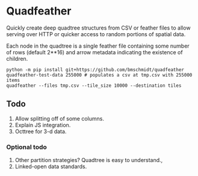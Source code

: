 # Quadfeather

Quickly create deep quadtree structures from CSV or feather files to allow serving over HTTP or quicker access to random portions of spatial data.

Each node in the quadtree is a single feather file containing some number of rows (default 2**16) and arrow 
metadata indicating the existence of children.

```
python -m pip install git+https://github.com/bmschmidt/quadfeather
quadfeather-test-data 255000 # populates a csv at tmp.csv with 255000 items
quadfeather --files tmp.csv --tile_size 10000 --destination tiles
```



## Todo

1. Allow splitting off of some columns.
2. Explain JS integration.
3. Octtree for 3-d data. 

### Optional todo

1. Other partition strategies? Quadtree is easy to understand.,
2. Linked-open data standards.

